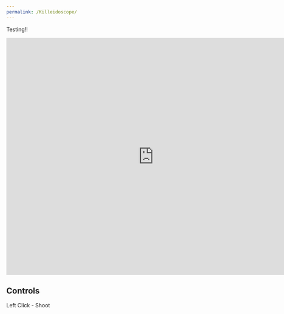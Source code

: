 ```yaml
---
permalink: /Killeidoscope/
---
```


Testing!!
<iframe src="https://banres.github.io/Hub/Games/Killeidoscope/" align="center" name="Arcane Ascent" style="height:625px;width:775px;border:none;" title="Killeidoscope"></iframe>

## Controls
Left Click - Shoot
